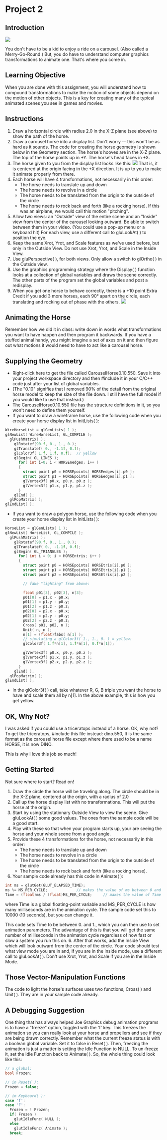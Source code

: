 # Project 2

## Introduction
![](https://web.engr.oregonstate.edu/~mjb/cs550/Projects/horse.png)

You don't have to be a kid to enjoy a ride on a carousel. (Also called a Merry-Go-Round.) But, you do have to understand computer graphics transformations to animate one. That's where you come in.

## Learning Objective

When you are done with this assignment, you will understand how to compound transformations to make the motion of some objects depend on the motion of other objects. This is a key for creating many of the typical animated scenes you see in games and movies.

## Instructions
1. Draw a horizontal circle with radius 2.0 in the X-Z plane (see above) to show the path of the horse.
2. Draw a carousel horse into a display list. Don't worry -- this won't be as hard as it sounds. The code for creating the horse geometry is shown below in the Geometry section. The horse's hooves are in the X-Z plane. The top of the horse points up in +Y. The horse's head faces in +X.
3. The horse given to you from the display list looks like this: ![](https://web.engr.oregonstate.edu/~mjb/cs550/Projects/horseorigin.png)
That is, it is centered at the origin facing in the +X direction. It is up to you to make it animate properly from there.
4. Each horse will have 4 transformations, not necessarily in this order:
    - The horse needs to translate up and down
    - The horse needs to revolve in a circle
    - The horse needs to be translated from the origin to the outside of the circle
    - The horse needs to rock back and forth (like a rocking horse). If this was an airplane, we would call this motion "pitching". 
5. Allow two views: an "Outside" view of the entire scene and an "Inside" view from the center of the carousel looking outward. Be able to switch between them in your video. (You could use a pop-up menu or a keyboard hit) For each view, use a different call to gluLookAt( ) to position the eye.
6. Keep the same Xrot, Yrot, and Scale features as we've used before, but only in the Outside View. Do not use Xrot, Yrot, and Scale in the Inside View.
7. Use gluPerspective( ), for both views. Only allow a switch to glOrtho( ) in the Outside view.
8. Use the graphics programming strategy where the Display( ) function looks at a collection of global variables and draws the scene correctly. The other parts of the program set the global variables and post a redisplay.
9. When you get one horse to behave correctly, there is a +10 point Extra Credit if you add 3 more horses, each 90° apart on the circle, each translating and rocking out of phase with the others.
![](https://web.engr.oregonstate.edu/~mjb/cs550/Projects/horses4.png)

## Animating the Horse

Remember how we did it in class: write down in words what transformations you want to have happen and then program it backwards. If you have a stuffed animal handy, you might imagine a set of axes on it and then figure out what motions it would need to have to act like a carousel horse.

## Supplying the Geometry
- Right-click here to get the file called CarouselHorse0.10.550. Save it into your project workspace directory and then #include it in your C/C++ code just after your list of global variables.
- (The "0.10" signifies that I removed 90% of the detail from the original horse model to keep the size of the file down. I still have the full model if you would like to use that instead.)
- The CarouselHorse0.10.550 file has the structure definitions in it, so you won't need to define them yourself.
- If you want to draw a wireframe horse, use the following code when you create your horse display list in InitLists( ):
```C++
WireHorseList = glGenLists( 1 );
glNewList( WireHorseList, GL_COMPILE );
  glPushMatrix( );
    glRotatef(90.f, 0., 1., 0.);
    glTranslatef( 0., -1.1f, 0.f);
    glColor3f( 1.f, 1.f, 0.f);	// yellow
    glBegin( GL_LINES );
      for( int i=0; i < HORSEnedges; i++ )
      {
        struct point p0 = HORSEpoints[ HORSEedges[i].p0 ];
        struct point p1 = HORSEpoints[ HORSEedges[i].p1 ];
        glVertex3f( p0.x, p0.y, p0.z );
        glVertex3f( p1.x, p1.y, p1.z );
      }
    glEnd( );
  glPopMatrix( );
glEndList( );
```
- If you want to draw a polygon horse, use the following code when you create your horse display list in InitLists( ):
```C++
HorseList = glGenLists( 1 );
glNewList( HorseList, GL_COMPILE );
  glPushMatrix( );
    glRotatef(90.f, 0., 1., 0.);
    glTranslatef( 0., -1.1f, 0.f);
    glBegin( GL_TRIANGLES );
      for( int i = 0; i < HORSEntris; i++ )
      {
        struct point p0 = HORSEpoints[ HORSEtris[i].p0 ];
        struct point p1 = HORSEpoints[ HORSEtris[i].p1 ];
        struct point p2 = HORSEpoints[ HORSEtris[i].p2 ];

        // fake "lighting" from above:

        float p01[3], p02[3], n[3];
        p01[0] = p1.x - p0.x;
        p01[1] = p1.y - p0.y;
        p01[2] = p1.z - p0.z;
        p02[0] = p2.x - p0.x;
        p02[1] = p2.y - p0.y;
        p02[2] = p2.z - p0.z;
        Cross( p01, p02, n );
        Unit( n, n );
        n[1] = (float)fabs( n[1] );
        // simulating a glColor3f( 1., 1., 0. ) = yellow:
        glColor3f( 1.f*n[1], 1.f*n[1], 0.f*n[1]);

        glVertex3f( p0.x, p0.y, p0.z );
        glVertex3f( p1.x, p1.y, p1.z );
        glVertex3f( p2.x, p2.y, p2.z );
      }
    glEnd( );
  glPopMatrix( );
glEndList( );
```

- In the glColor3f( ) call, take whatever R, G, B triple you want the horse to have and scale them all by n[1]. In the above example, this is how you get yellow. 

## OK, Why Not?

I was asked if you could use a triceratops instead of a horse. OK, why not? To get the triceratops, #include this file instead: dino.550, It is the same format as the carousel horse file except where there used to be a name HORSE, it is now DINO.

This is why I love this job so much!

## Getting Started

Not sure where to start? Read on!
1. Draw the circle the horse will be traveling along. The circle should be in the X-Z plane, centered at the origin, with a radius of 2.0
2. Call up the horse display list with no transformations. This will put the horse at the origin.
3. Start by using the stationary Outside View to view the scene. Give gluLookAt( ) some good values. The ones from the sample code will be a good start.
4. Play with these so that when your program starts up, your are seeing the horse and your whole scene from a good angle.
5. Provide these 4 transformations for the horse, not necessarily in this order:
    - The horse needs to translate up and down
    - The horse needs to revolve in a circle
    - The horse needs to be translated from the origin to the outside of the circle
    - The horse needs to rock back and forth (like a rocking horse). 
5. Your sample code already has this code in Animate( ):
```C++
int ms = glutGet(GLUT_ELAPSED_TIME);
ms %= MS_PER_CYCLE;				// makes the value of ms between 0 and MS_PER_CYCLE-1
Time = (float)ms / (float)MS_PER_CYCLE;		// makes the value of Time between 0. and slightly less than 1.
```
where Time is a global floating-point variable and MS_PER_CYCLE is how many milliseconds are in the animation cycle. The sample code set this to 10000 (10 seconds), but you can change it.

This code sets Time to be between 0. and 1., which you can then use to set animation parameters. The advantage of this is that you will get the same number of milliseconds in the animation cycle regardless of how fast or slow a system you run this on.
6. After that works, add the Inside View which will look outward from the center of the circle. Your code should test what view mode you are in and, if you are in the Inside mode, use a different call to gluLookAt( ). Don't use Xrot, Yrot, and Scale if you are in the Inside Mode. 

## Those Vector-Manipulation Functions

The code to light the horse's surfaces uses two functions, Cross( ) and Unit( ). They are in your sample code already.

## A Debugging Suggestion

One thing that has always helped Joe Graphics debug animation programs is to have a "freeze" option, toggled with the 'f' key. This freezes the animation so you can really look at your horse and propellers and see if they are being drawn correctly. Remember what the current freeze status is with a boolean global variable. Set it to false in Reset( ). Then, freezing the animation is just a matter is setting the Idle Function to NULL. To un-freeze it, set the Idle Function back to Animate( ). So, the whole thing could look like this:

```C++
// a global:
bool Frozen;

// in Reset( ):
Frozen = false;

// in Keyboard( ):
case 'f':
case 'F':
  Frozen = ! Frozen;
  if( Frozen )
    glutIdleFunc( NULL );
  else
    glutIdleFunc( Animate );
  break;
```
